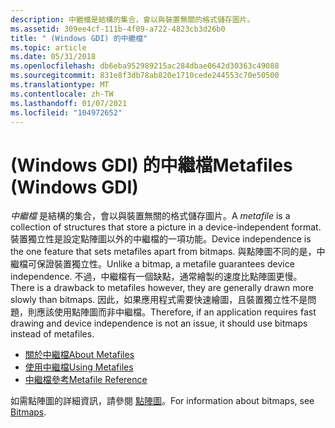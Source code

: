 ```yaml
---
description: 中繼檔是結構的集合，會以與裝置無關的格式儲存圖片。
ms.assetid: 309ee4cf-111b-4f09-a722-4823cb3d26b0
title: " (Windows GDI) 的中繼檔"
ms.topic: article
ms.date: 05/31/2018
ms.openlocfilehash: db6eba952989215ac284dbae0642d30363c49088
ms.sourcegitcommit: 831e8f3db78ab820e1710cede244553c70e50500
ms.translationtype: MT
ms.contentlocale: zh-TW
ms.lasthandoff: 01/07/2021
ms.locfileid: "104972652"
---
```

# <a name="metafiles-windows-gdi"></a><span data-ttu-id="efebb-103"> (Windows GDI) 的中繼檔</span><span class="sxs-lookup"><span data-stu-id="efebb-103">Metafiles (Windows GDI)</span></span>

<span data-ttu-id="efebb-104">*中繼檔* 是結構的集合，會以與裝置無關的格式儲存圖片。</span><span class="sxs-lookup"><span data-stu-id="efebb-104">A *metafile* is a collection of structures that store a picture in a device-independent format.</span></span> <span data-ttu-id="efebb-105">裝置獨立性是設定點陣圖以外的中繼檔的一項功能。</span><span class="sxs-lookup"><span data-stu-id="efebb-105">Device independence is the one feature that sets metafiles apart from bitmaps.</span></span> <span data-ttu-id="efebb-106">與點陣圖不同的是，中繼檔可保證裝置獨立性。</span><span class="sxs-lookup"><span data-stu-id="efebb-106">Unlike a bitmap, a metafile guarantees device independence.</span></span> <span data-ttu-id="efebb-107">不過，中繼檔有一個缺點，通常繪製的速度比點陣圖更慢。</span><span class="sxs-lookup"><span data-stu-id="efebb-107">There is a drawback to metafiles however, they are generally drawn more slowly than bitmaps.</span></span> <span data-ttu-id="efebb-108">因此，如果應用程式需要快速繪圖，且裝置獨立性不是問題，則應該使用點陣圖而非中繼檔。</span><span class="sxs-lookup"><span data-stu-id="efebb-108">Therefore, if an application requires fast drawing and device independence is not an issue, it should use bitmaps instead of metafiles.</span></span>

-   [<span data-ttu-id="efebb-109">關於中繼檔</span><span class="sxs-lookup"><span data-stu-id="efebb-109">About Metafiles</span></span>](about-metafiles.md)
-   [<span data-ttu-id="efebb-110">使用中繼檔</span><span class="sxs-lookup"><span data-stu-id="efebb-110">Using Metafiles</span></span>](using-metafiles.md)
-   [<span data-ttu-id="efebb-111">中繼檔參考</span><span class="sxs-lookup"><span data-stu-id="efebb-111">Metafile Reference</span></span>](metafile-reference.md)

<span data-ttu-id="efebb-112">如需點陣圖的詳細資訊，請參閱 [點陣圖](bitmaps.md)。</span><span class="sxs-lookup"><span data-stu-id="efebb-112">For information about bitmaps, see [Bitmaps](bitmaps.md).</span></span>

 

 



